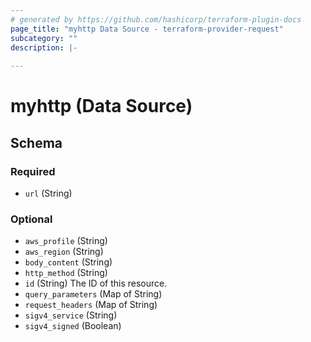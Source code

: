 ```yaml
---
# generated by https://github.com/hashicorp/terraform-plugin-docs
page_title: "myhttp Data Source - terraform-provider-request"
subcategory: ""
description: |-
  
---
```


# myhttp (Data Source)





<!-- schema generated by tfplugindocs -->
## Schema

### Required

- `url` (String)

### Optional

- `aws_profile` (String)
- `aws_region` (String)
- `body_content` (String)
- `http_method` (String)
- `id` (String) The ID of this resource.
- `query_parameters` (Map of String)
- `request_headers` (Map of String)
- `sigv4_service` (String)
- `sigv4_signed` (Boolean)


